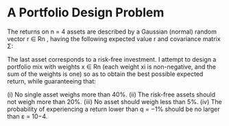 # A Portfolio Design Problem
The returns on n = 4 assets are described by a Gaussian (normal) random vector r ∈ Rn , having the following expected value r and covariance matrix Σ:

The last asset corresponds to a risk-free investment. I attempt to design a portfolio mix with weights x ∈ Rn (each weight xi is non-negative, and the sum of the weights is one) so as to obtain the best possible expected return, while guaranteeing that:

(i) No single asset weighs more than 40%.
(ii) The risk-free assets should not weigh more than 20%.
(iii) No asset should weigh less than 5%.
(iv) The probability of experiencing a return lower than q = −1% should be no larger than ε = 10−4.

